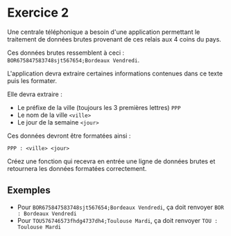 # Exercice 2

Une centrale téléphonique a besoin d'une application permettant le traitement de données brutes provenant de ces relais aux 4 coins du pays.

Ces données brutes ressemblent à ceci : `BOR675847583748sjt567654;Bordeaux Vendredi`.

L'application devra extraire certaines informations contenues dans ce texte puis les formater.

Elle devra extraire :
- Le préfixe de la ville (toujours les 3 premières lettres) `PPP`
- Le nom de la ville `<ville>`
- Le jour de la semaine `<jour>`

Ces données devront être formatées ainsi :

`PPP : <ville> <jour>`

Créez une fonction qui recevra en entrée une ligne de données brutes et retournera les données formatées correctement.

## Exemples
- Pour `BOR675847583748sjt567654;Bordeaux Vendredi`, ça doit renvoyer `BOR : Bordeaux Vendredi`
- Pour `TOU576746573fhdg4737dh4;Toulouse Mardi`, ça doit renvoyer `TOU : Toulouse Mardi`